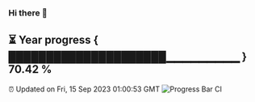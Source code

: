 ### Hi there 👋
⏳ Year progress { █████████████████████▁▁▁▁▁▁▁▁▁ } 70.42 %
---
⏰ Updated on Fri, 15 Sep 2023 01:00:53 GMT
![Progress Bar CI](https://github.com/liununu/liununu/workflows/Progress%20Bar%20CI/badge.svg)
